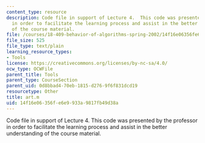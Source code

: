 ```yaml
---
content_type: resource
description: Code file in support of Lecture 4.  This code was presented by the professor
  in order to facilitate the learning process and assist in the better understanding
  of the course material.
file: /courses/18-409-behavior-of-algorithms-spring-2002/14f16e06356fe6e9933a9817fb49d38a_art.m
file_size: 525
file_type: text/plain
learning_resource_types:
- Tools
license: https://creativecommons.org/licenses/by-nc-sa/4.0/
ocw_type: OCWFile
parent_title: Tools
parent_type: CourseSection
parent_uid: 0d8bbad4-70eb-1815-d276-9f6f831dcd19
resourcetype: Other
title: art.m
uid: 14f16e06-356f-e6e9-933a-9817fb49d38a
---
```

Code file in support of Lecture 4.  This code was presented by the professor in order to facilitate the learning process and assist in the better understanding of the course material.